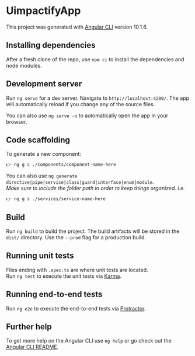# UimpactifyApp

This project was generated with [Angular CLI](https://github.com/angular/angular-cli) version 10.1.6.

## Installing dependencies

After a fresh clone of the repo, use `npm ci` to install the dependencies and node modules.

## Development server

Run `ng serve` for a dev server. Navigate to `http://localhost:4200/`. The app will automatically reload if you change any of the source files.

You can also use `ng serve -o` to automatically open the app in your browser.

## Code scaffolding

To generate a new component:
```sh
👉 ng g c ./components/component-name-here
```
You can also use `ng generate directive|pipe|service|class|guard|interface|enum|module`.  
*Make sure to include the folder path in order to keep things organized. i.e.*
```sh
👉 ng g s ./services/service-name-here
```

## Build

Run `ng build` to build the project. The build artifacts will be stored in the `dist/` directory. Use the `--prod` flag for a production build.

## Running unit tests

Files ending with `.spec.ts` are where unit tests are located.  
Run `ng test` to execute the unit tests via [Karma](https://karma-runner.github.io).

## Running end-to-end tests

Run `ng e2e` to execute the end-to-end tests via [Protractor](http://www.protractortest.org/).

## Further help

To get more help on the Angular CLI use `ng help` or go check out the [Angular CLI README](https://github.com/angular/angular-cli/blob/master/README.md).
